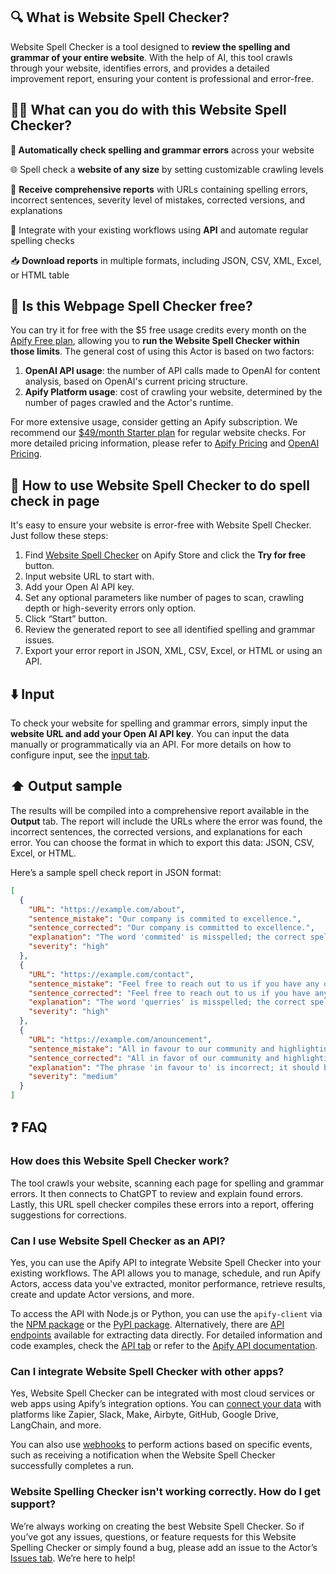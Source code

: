 ## 🔍 What is Website Spell Checker?

Website Spell Checker is a tool designed to **review the spelling and grammar of your entire website**. With the help of AI, this tool crawls through your website, identifies errors, and provides a detailed improvement report, ensuring your content is professional and error-free.

## 🕵️‍♂️ What can you do with this Website Spell Checker?

**📝 Automatically check spelling and grammar errors** across your website

🌐 Spell check a **website of any size** by setting customizable crawling levels

🔖 **Receive comprehensive reports** with URLs containing spelling errors, incorrect sentences, severity level of mistakes, corrected versions, and explanations

🔗 Integrate with your existing workflows using **API** and automate regular spelling checks

📥 **Download reports** in multiple formats, including JSON, CSV, XML, Excel, or HTML table

## 💸 Is this Webpage Spell Checker free?

You can try it for free with the $5 free usage credits every month on the [Apify Free plan](https://apify.com/pricing), allowing you to **run the Website Spell Checker within those limits**. The general cost of using this Actor is based on two factors:

1. **OpenAI API usage**: the number of API calls made to OpenAI for content analysis, based on OpenAI's current pricing structure.
2. **Apify Platform usage**: cost of crawling your website, determined by the number of pages crawled and the Actor's runtime.

For more extensive usage, consider getting an Apify subscription. We recommend our [$49/month Starter plan](https://apify.com/pricing) for regular website checks. For more detailed pricing information, please refer to [Apify Pricing](https://apify.com/pricing) and [OpenAI Pricing](https://www.notion.so/OpenAI-5e281c6e929a4b8a98a13bd02b0d1f01?pvs=21).

## 🚀 How to use Website Spell Checker to do spell check in page

It's easy to ensure your website is error-free with Website Spell Checker. Just follow these steps:

1. Find [Website Spell Checker](https://apify.com/oscardz/website-spell-checker) on Apify Store and click the **Try for free** button.
2. Input website URL to start with.
3. Add your Open AI API key.
4. Set any optional parameters like number of pages to scan, crawling depth or high-severity errors only option.
5. Click “Start” button.
6. Review the generated report to see all identified spelling and grammar issues.
7. Export your error report in JSON, XML, CSV, Excel, or HTML or using an API.

## ⬇️ Input

To check your website for spelling and grammar errors, simply input the **website URL and add your Open AI API key**. You can input the data manually or programmatically via an API. For more details on how to configure input, see the [input tab](https://apify.com/oscardz/website-spell-checker/input-schema).

## ⬆️ Output sample

The results will be compiled into a comprehensive report available in the **Output** tab. The report will include the URLs where the error was found, the incorrect sentences, the corrected versions, and explanations for each error. You can choose the format in which to export this data: JSON, CSV, Excel, or HTML.

Here’s a sample spell check report in JSON format:

```json
[
  {
    "URL": "https://example.com/about",
    "sentence_mistake": "Our company is commited to excellence.",
    "sentence_corrected": "Our company is committed to excellence.",
    "explanation": "The word 'commited' is misspelled; the correct spelling is 'committed'.",
    "severity": "high"
  },
  {
    "URL": "https://example.com/contact",
    "sentence_mistake": "Feel free to reach out to us if you have any querries.",
    "sentence_corrected": "Feel free to reach out to us if you have any queries.",
    "explanation": "The word 'querries' is misspelled; the correct spelling is 'queries'.",
    "severity": "high"
  },
  {
    "URL": "https://example.com/anouncement",
    "sentence_mistake": "All in favour to our community and highlighting the amazing tools you create!",
    "sentence_corrected": "All in favor of our community and highlighting the amazing tools you create!",
    "explanation": "The phrase 'in favour to' is incorrect; it should be 'in favor of' to indicate support or approval.",
    "severity": "medium"
  }
]
```

## ❓ FAQ

### How does this Website Spell Checker work?

The tool crawls your website, scanning each page for spelling and grammar errors. It then connects to ChatGPT to review and explain found errors. Lastly, this URL spell checker compiles these errors into a report, offering suggestions for corrections.

### Can I use Website Spell Checker as an API?

Yes, you can use the Apify API to integrate Website Spell Checker into your existing workflows. The API allows you to manage, schedule, and run Apify Actors, access data you've extracted, monitor performance, retrieve results, create and update Actor versions, and more.

To access the API with Node.js or Python, you can use the `apify-client` via the [NPM package](https://apify.com/oscardz/website-spell-checker/api/client/nodejs) or the [PyPI package](https://apify.com/oscardz/website-spell-checker/api/client/python). Alternatively, there are [API endpoints](https://apify.com/oscardz/website-spell-checker/api/endpoints) available for extracting data directly. For detailed information and code examples, check the [API tab](https://apify.com/oscardz/website-spell-checker/api/client/nodejs) or refer to the [Apify API documentation](https://docs.apify.com/api/v2).

### Can I integrate Website Spell Checker with other apps?

Yes, Website Spell Checker can be integrated with most cloud services or web apps using Apify’s integration options. You can [connect your data](https://apify.com/integrations) with platforms like Zapier, Slack, Make, Airbyte, GitHub, Google Drive, LangChain, and more.

You can also use [webhooks](https://docs.apify.com/integrations/webhooks) to perform actions based on specific events, such as receiving a notification when the Website Spell Checker successfully completes a run.

### Website Spelling Checker isn't working correctly. How do I get support?

We’re always working on creating the best Website Spell Checker. So if you’ve got any issues, questions, or feature requests for this Website Spelling Checker or simply found a bug, please add an issue to the Actor’s [Issues tab](https://apify.com/oscardz/website-spell-checker/issues/open). We’re here to help!